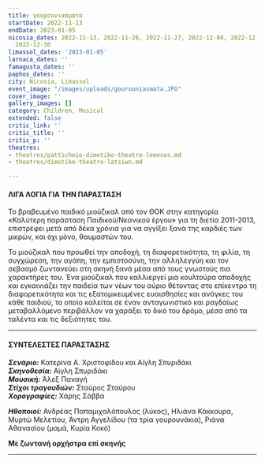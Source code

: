 ```yaml
---
title: γουρουνιασματα
startDate: 2022-11-13
endDate: 2023-01-05
nicosia_dates: 2022-11-13, 2022-11-26, 2022-11-27, 2022-12-04, 2022-12-18, 2022-12-29,
  2022-12-30
limassol_dates: '2023-01-05'
larnaca_dates: ''
famagusta_dates: ''
paphos_dates: ''
city: Nicosia, Limassol
event_image: "/images/uploads/gourouniasmata.JPG"
cover_image: ''
gallery_images: []
category: Children, Musical
extended: false
critic_link: ''
critic_title: ''
critic_p: ''
theatres:
- theatres/patticheio-dimotiko-theatro-lemesos.md
- theatres/dimotiko-theatro-latsiwn.md

---
```

#### ΛΙΓΑ ΛΟΓΙΑ ΓΙΑ ΤΗΝ ΠΑΡΑΣΤΑΣΗ

Το βραβευμένο παιδικό μιούζικαλ από τον ΘΟΚ στην κατηγορία «Καλύτερη παράσταση Παιδικού/Νεανικού έργου» για τη διετία 2011-2013, επιστρέφει μετά από δέκα χρόνια για να αγγίξει ξανά της καρδιές των μικρών, και όχι μόνο, θαυμαστών του.

Το μιούζικαλ που προωθεί την αποδοχή, τη διαφορετικότητα, τη φιλία, τη συγχώρεση, την αγάπη, την εμπιστοσύνη, την αλληλεγγύη και τον σεβασμό ζωντανεύει στη σκηνή ξανά μέσα από τους γνωστούς πια χαρακτήρες του. Ένα μιούζικαλ που καλλιεργεί μια κουλτούρα αποδοχής και εγκαινιάζει την παιδεία των νέων του αύριο θέτοντας στο επίκεντρο τη διαφορετικότητα και τις εξατομικευμένες ευαισθησίες και ανάγκες του κάθε παιδιού, το οποίο καλείται σε έναν ανταγωνιστικό και ραγδαίως μεταβαλλόμενο περιβάλλον να χαράξει το δικό του δρόμο, μέσα από τα ταλέντα και τις δεξιότητες του.

***

#### ΣΥΝΤΕΛΕΣΤΕΣ ΠΑΡΑΣΤΑΣΗΣ

**_Σενάριο:_** Κατερίνα Α. Χριστοφίδου και Αίγλη Σπυριδάκι  
**_Σκηνοθεσία:_** Αίγλη Σπυριδάκι  
**_Μουσική:_** Άλεξ Παναγή  
**_Στίχοι τραγουδιών:_** Σταύρος Σταύρου  
**_Χορογραφίες:_** Χάρης Σάββα

**_Ηθοποιοί:_** Ανδρέας Παπαμιχαλόπουλος (λύκος), Ηλιάνα Κάκκουρα, Μυρτώ Μελετίου, Άντρη Αγγελίδου (τα τρία γουρουνάκια), Ριάνα Αθανασίου (μαμά, Κυρία Κοκό)

**Με ζωντανή ορχήστρα επί σκηνής**

***